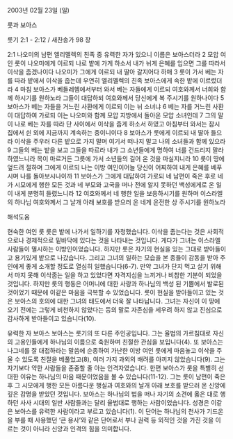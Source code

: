 2003년 02월 23일 (일)

룻과 보아스



룻기 2:1 - 2:12 / 새찬송가 98 장


2:1 나오미의 남편 엘리멜렉의 친족 중 유력한 자가 있으니 이름은 보아스더라 2 모압 여인 룻이 나오미에게 이르되 나로 밭에 가게 하소서 내가 뉘게 은혜를 입으면 그를 따라서 이삭을 줍겠나이다 나오미가 그에게 이르되 내 딸아 갈지어다 하매 3 룻이 가서 베는 자를 따라 밭에서 이삭을 줍는데 우연히 엘리멜렉의 친족 보아스에게 속한 밭에 이르렀더라 4 마침 보아스가 베들레헴에서부터 와서 베는 자들에게 이르되 여호와께서 너희와 함께 하시기를 원하노라 그들이 대답하되 여호와께서 당신에게 복 주시기를 원하나이다 5 보아스가 베는 자들을 거느린 사환에게 이르되 이는 뉘 소녀냐 6 베는 자를 거느린 사환이 대답하여 가로되 이는 나오미와 함께 모압 지방에서 돌아온 모압 소녀인데 7 그의 말이 나로 베는 자를 따라 단 사이에서 이삭을 줍게 하소서 하였고 아침부터 와서는 잠시 집에서 쉰 외에 지금까지 계속하는 중이니이다 8 보아스가 룻에게 이르되 내 딸아 들으라 이삭을 주우러 다른 밭으로 가지 말며 여기서 떠나지 말고 나의 소녀들과 함께 있으라 9 그들의 베는 밭을 보고 그들을 따르라 내가 그 소년들에게 명하여 너를 건드리지 말라 하였느니라 목이 마르거든 그릇에 가서 소년들의 길어 온 것을 마실지니라 10 룻이 땅에 엎드려 절하며 그에게 이르되 나는 이방 여인이어늘 당신이 어찌하여 내게 은혜를 베푸시며 나를 돌아보시나이까 11 보아스가 그에게 대답하여 가로되 네 남편이 죽은 후로 네가 시모에게 행한 모든 것과 네 부모와 고국을 떠나 전에 알지 못하던 백성에게로 온 일이 내게 분명히 들렸느니라 12 여호와께서 네 행한 일을 보응하시기를 원하며 이스라엘의 하나님 여호와께서 그 날개 아래 보호를 받으러 온 네게 온전한 상 주시기를 원하노라

해석도움





현숙한 여인 룻 
룻은 밭에 나가서 일하기를 자청했습니다. 이삭을 줍는다는 것은 사회적으로나 경제적으로 밑바닥에 있다는 것을 나타내는 것입니다. 게다가 그녀는 이스라엘 사람들이 멸시하는 이방인이었습니다. 하지만 룻은 자기의 현실을 있는 그대로 받아들이고 용기있게 밭으로 나갔습니다. 그리고 그녀의 일하는 모습을 본 종들이 감동을 받아 주인에게 좋게 소개할 정도로 열심히 일했습니다(6-7). 만약 그녀가 단지 먹고 살기 위해서 마지 못해 이삭줍는 일을 하고 있었다면 자격지심을 느끼거나 비참한 기분이 되었을 것입니다. 하지만 룻의 행동은 어머니에 대한 사랑과 하나님의 백성 된 기쁨에서 발로된 것이었기 때문에 이같은 마음을 극복할 수 있었습니다. 룻이 현실을 받아들이고 있는 것은 보아스의 호의에 대한 그녀의 태도에서 더욱 잘 나타납니다. 그녀는 자신이 이 땅에 오기 전에는 그렇게 비천하지 않았다는 등의 말로 자존심을 세우려 하지 않고 진심으로 감사하게 받아들이고 있습니다(10). 

유력한 자 보아스 
보아스는 룻기의 또 다른 주인공입니다. 그는 율법의 가르침대로 자신의 고용인들에게 하나님의 이름으로 축원하며 친절한 관심을 보입니다(4). 또 보아스는 나그네를 잘 대접하라는 말씀에 순종하여 가난한 이방 여인 룻에게 마음놓고 이삭을 주울 수 있도록 친절을 베풀었고(8), 여러 가지 과외의 배려를 아끼지 않았습니다(9). 그는 자기보다 약한 사람들을 존중할 줄 아는 인격자였습니다. 한편 보아스가 룻을 특별히 선대한 이유는 하나님의 마음 때문이었음을 볼 수 있습니다(11-12). 그는 룻이 남편이 죽은 후 그 시모에게 행한 모든 아름다운 행실과 여호와의 날개 아래 보호를 받으러 온 신앙에 깊은 감명을 받았던 것입니다. 보아스는 하나님의 법을 떠나 자기의 소견에 옳은 대로 행하던 사사 시대의 일반 사람들과는 달리 율법대로 행하는 사람이었습니다. 성경은 이같은 보아스를 유력한 사람이라고 부르고 있습니다(1). 이 단어는 하나님의 천사가 기드온을 부를 때 사용했던 ‘큰 용사’와 같은 단어로서 부나 권력 등 외적인 것을 가진 것을 이르는 것이 아니라 신앙과 인격의 힘을 의미합니다.